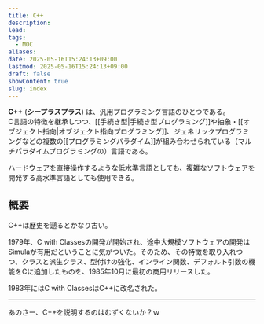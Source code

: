 ```yaml
---
title: C++
description: 
lead: 
tags:
  - MOC
aliases: 
date: 2025-05-16T15:24:13+09:00
lastmod: 2025-05-16T15:24:13+09:00
draft: false
showContent: true
slug: index
---
```

**C++** (**シープラスプラス**) は、汎用プログラミング言語のひとつである。  
C言語の特徴を継承しつつ、[[手続き型|手続き型プログラミング]]や抽象・[[オブジェクト指向|オブジェクト指向プログラミング]]、ジェネリックプログラミングなどの複数の[[プログラミングパラダイム]]が組み合わせられている（マルチパラダイムプログラミングの）言語である。

ハードウェアを直接操作するような低水準言語としても、複雑なソフトウェアを開発する高水準言語としても使用できる。

## 概要
C++は歴史を遡るとかなり古い。

1979年、C with Classesの開発が開始され、途中大規模ソフトウェアの開発はSimulaが有用だということに気がついた。そのため、その特徴を取り入れつつ、クラスと派生クラス、型付けの強化、インライン関数、デフォルト引数の機能をCに追加したものを、1985年10月に最初の商用リリースした。

1983年にはC with ClassesはC++に改名された。


---

あのさー、C++を説明するのはむずくないか？ｗ
